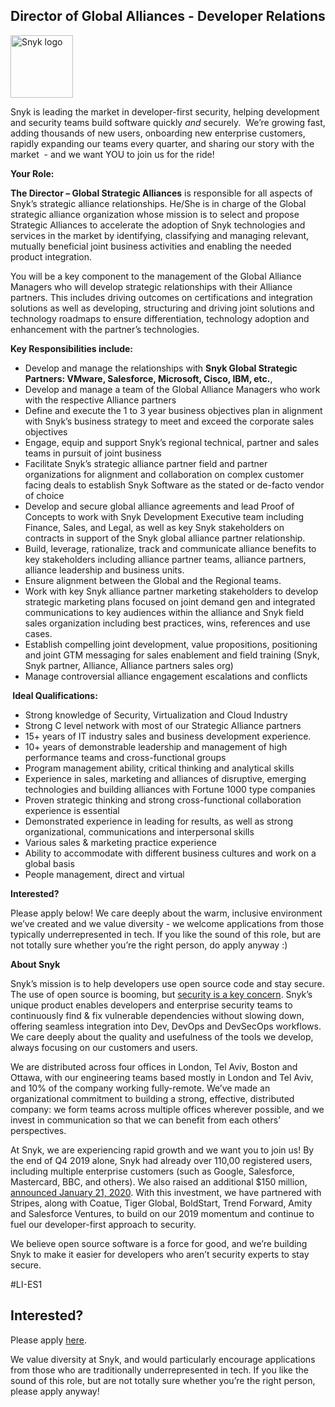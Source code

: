 Director of Global Alliances - Developer Relations
---

<img src="https://res.cloudinary.com/snyk/image/upload/v1537345894/press-kit/brand/logo-black.png" width="100" alt="Snyk logo" />

<p><span style="font-weight: 400;">Snyk is leading the market in developer-first security, helping development and security teams build software quickly </span><em><span style="font-weight: 400;">and</span></em><span style="font-weight: 400;"> securely.&nbsp; We’re growing fast, adding thousands of new users, onboarding new enterprise customers, rapidly expanding our teams every quarter, and sharing our story with the market&nbsp; - and we want YOU to join us for the ride!&nbsp;</span></p>
<p><strong>Your Role:</strong></p>
<p><strong>The Director – Global Strategic Alliances</strong><span style="font-weight: 400;"> is responsible for all aspects of Snyk’s strategic alliance relationships. He/She is in charge of the Global strategic alliance organization whose mission is to select and propose Strategic Alliances to accelerate the adoption of Snyk technologies and services in the market by identifying, classifying and managing relevant, mutually beneficial joint business activities and enabling the needed product integration.</span></p>
<p><span style="font-weight: 400;">You will be a key component to the management of the Global Alliance Managers who will develop strategic relationships with their Alliance partners. This includes driving outcomes on certifications and integration solutions as well as developing, structuring and driving joint solutions and technology roadmaps to ensure differentiation, technology adoption and enhancement with the partner’s technologies.</span></p>
<p><strong>Key Responsibilities include:</strong></p>
<ul>
<li style="font-weight: 400;"><span style="font-weight: 400;">Develop and manage the relationships with </span><strong>Snyk Global Strategic Partners: VMware, Salesforce, Microsoft, Cisco, IBM, etc.</strong><span style="font-weight: 400;">,</span></li>
<li style="font-weight: 400;"><span style="font-weight: 400;">Develop and manage a team of the Global Alliance Managers who work with the respective Alliance partners</span></li>
<li style="font-weight: 400;"><span style="font-weight: 400;">Define and execute the 1 to 3 year business objectives plan in alignment with Snyk’s business strategy to meet and exceed the corporate sales objectives</span></li>
<li style="font-weight: 400;"><span style="font-weight: 400;">Engage, equip and support Snyk’s regional technical, partner and sales teams in pursuit of joint business</span></li>
<li style="font-weight: 400;"><span style="font-weight: 400;">Facilitate Snyk’s strategic alliance partner field and partner organizations for alignment and collaboration on complex customer facing deals to establish Snyk Software as the stated or de-facto vendor of choice</span></li>
<li style="font-weight: 400;"><span style="font-weight: 400;">Develop and secure global alliance agreements and lead Proof of Concepts to work with Snyk Development Executive team including Finance, Sales, and Legal, as well as key Snyk stakeholders on contracts in support of the Snyk global alliance partner relationship.&nbsp;</span></li>
<li style="font-weight: 400;"><span style="font-weight: 400;">Build, leverage, rationalize, track and communicate alliance benefits to key stakeholders including alliance partner teams, alliance partners, alliance leadership and business units.&nbsp;</span></li>
<li style="font-weight: 400;"><span style="font-weight: 400;">Ensure alignment between the Global and the Regional teams.&nbsp;</span></li>
<li style="font-weight: 400;"><span style="font-weight: 400;">Work with key Snyk alliance partner marketing stakeholders to develop strategic marketing plans focused on joint demand gen and integrated communications to key audiences within the alliance and Snyk field sales organization including best practices, wins, references and use cases.&nbsp;</span></li>
<li style="font-weight: 400;"><span style="font-weight: 400;">Establish compelling joint development, value propositions, positioning and joint GTM messaging for sales enablement and field training (Snyk, Snyk partner, Alliance, Alliance partners sales org)&nbsp;</span></li>
<li style="font-weight: 400;"><span style="font-weight: 400;">Manage controversial alliance engagement escalations and conflicts</span></li>
</ul>
<p><strong>&nbsp;Ideal Qualifications:</strong></p>
<ul>
<li style="font-weight: 400;"><span style="font-weight: 400;">Strong knowledge of Security, Virtualization and Cloud Industry</span></li>
<li style="font-weight: 400;"><span style="font-weight: 400;">Strong C level network with most of our Strategic Alliance partners</span></li>
<li style="font-weight: 400;"><span style="font-weight: 400;">15+ years of IT industry sales and business development experience.&nbsp;&nbsp;</span></li>
<li style="font-weight: 400;"><span style="font-weight: 400;">10+ years of demonstrable leadership and management of high performance teams and cross-functional groups</span></li>
<li style="font-weight: 400;"><span style="font-weight: 400;">Program management ability, critical thinking and analytical skills</span></li>
<li style="font-weight: 400;"><span style="font-weight: 400;">Experience in sales, marketing and alliances of disruptive, emerging technologies and building alliances with Fortune 1000 type companies</span></li>
<li style="font-weight: 400;"><span style="font-weight: 400;">Proven strategic thinking and strong cross-functional collaboration experience is essential</span></li>
<li style="font-weight: 400;"><span style="font-weight: 400;">Demonstrated experience in leading for results, as well as strong organizational, communications and interpersonal skills</span></li>
<li style="font-weight: 400;"><span style="font-weight: 400;">Various sales &amp; marketing practice experience&nbsp;</span></li>
<li style="font-weight: 400;"><span style="font-weight: 400;">Ability to accommodate with different business cultures and work on a global basis</span></li>
<li style="font-weight: 400;"><span style="font-weight: 400;">People management, direct and virtual</span></li>
</ul>
<p><strong>Interested?</strong></p>
<p><span style="font-weight: 400;">Please apply below! We care deeply about the warm, inclusive environment we’ve created and we value diversity - we welcome applications from those typically underrepresented in tech. If you like the sound of this role, but are not totally sure whether you’re the right person, do apply anyway :)</span></p>
<p><strong>About Snyk</strong></p>
<p><span style="font-weight: 400;">Snyk’s mission is to help developers use open source code and stay secure. The use of open source is booming, but <a class="c-link" href="https://snyk.io/blog/devsecops-insights-2020/" target="_blank" data-stringify-link="https://snyk.io/blog/devsecops-insights-2020/" data-sk="tooltip_parent">security is a key concern</a>. Snyk’s unique product enables developers and enterprise security teams to continuously find &amp; fix vulnerable dependencies without slowing down, offering seamless integration into Dev, DevOps and DevSecOps workflows. We care deeply about the quality and usefulness of the tools we develop, always focusing on our customers and users.</span></p>
<p><span style="font-weight: 400;">We are distributed across four offices in London, Tel Aviv, Boston and Ottawa, with our engineering teams based mostly in London and Tel Aviv, and 10% of the company working fully-remote. We’ve made an organizational commitment to building a strong, effective, distributed company: we form teams across multiple offices wherever possible, and we invest in communication so that we can benefit from each others’ perspectives.&nbsp;</span></p>
<p><span style="font-weight: 400;">At Snyk, we are experiencing rapid growth and we want you to join us! By the end of Q4 2019 alone, Snyk had already over 110,00 registered users, including multiple enterprise customers (such as Google, Salesforce, Mastercard, BBC, and others). We also raised an additional $150 million, <a class="c-link" href="https://snyk.io/blog/snyk-closes-150m/" target="_blank" data-stringify-link="https://snyk.io/blog/snyk-closes-150m/" data-sk="tooltip_parent">announced January 21, 2020</a>. With this investment, we have partnered with Stripes, along with Coatue, Tiger Global, BoldStart, Trend Forward, Amity and Salesforce Ventures, to build on our 2019 momentum and continue to fuel our developer-first approach to security.&nbsp;</span></p>
<p><span style="font-weight: 400;">We believe open source software is a force for good, and we’re building Snyk to make it easier for developers who aren’t security experts to stay secure.</span></p>
<p><span style="font-weight: 400;">#LI-ES1</span></p>

Interested?
---

Please apply [here](https://boards.greenhouse.io/snyk/jobs/4619396002#app).

We value diversity at Snyk, and would particularly encourage applications from those who are traditionally underrepresented in tech.
If you like the sound of this role, but are not totally sure whether you’re the right person, please apply anyway!

